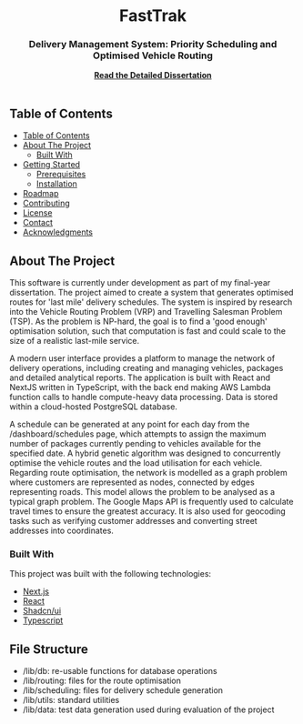 <div align="center">
<h1 align="center">FastTrak</h1>
<h3 align="center">
Delivery Management System: Priority Scheduling and Optimised Vehicle Routing
</h3>
<a href="https://drive.google.com/file/d/1u-8Oqo1KexVCNoLnYGA5qYBwmvZyIE6p/view?usp=sharing"><strong>Read the Detailed Dissertation</strong></a>
<br/>
<br/>
</p>
</div>

## Table of Contents

- [Table of Contents](#table-of-contents)
- [About The Project](#about-the-project)
  - [Built With](#built-with)
- [Getting Started](#getting-started)
  - [Prerequisites](#prerequisites)
  - [Installation](#installation)
- [Roadmap](#roadmap)
- [Contributing](#contributing)
- [License](#license)
- [Contact](#contact)
- [Acknowledgments](#acknowledgments)


## About The Project

This software is currently under development as part of my final-year dissertation. The project aimed to create a system that generates optimised routes for 'last mile' delivery schedules. The system is inspired by research into the Vehicle Routing Problem (VRP) and Travelling Salesman Problem (TSP). As the problem is NP-hard, the goal is to find a 'good enough' optimisation solution, such that computation is fast and could scale to the size of a realistic last-mile service.

A modern user interface provides a platform to manage the network of delivery operations, including creating and managing vehicles, packages and detailed analytical reports. The application is built with React and NextJS written in TypeScript, with the back end making AWS Lambda function calls to handle compute-heavy data processing. Data is stored within a cloud-hosted PostgreSQL database.

A schedule can be generated at any point for each day from the /dashboard/schedules page, which attempts to assign the maximum number of packages currently pending to vehicles available for the specified date. A hybrid genetic algorithm was designed to concurrently optimise the vehicle routes and the load utilisation for each vehicle. Regarding route optimisation, the network is modelled as a graph problem where customers are represented as nodes, connected by edges representing roads. This model allows the problem to be analysed as a typical graph problem. The Google Maps API is frequently used to calculate travel times to ensure the greatest accuracy. It is also used for geocoding tasks such as verifying customer addresses and converting street addresses into coordinates.

### Built With

This project was built with the following technologies:

- [Next.js](https://nextjs.org/)
- [React](https://react.dev/)
- [Shadcn/ui](https://ui.shadcn.com/)
- [Typescript](https://www.typescriptlang.org/)

## File Structure

- /lib/db: re-usable functions for database operations
- /lib/routing: files for the route optimisation
- /lib/scheduling: files for delivery schedule generation
- /lib/utils: standard utilities
- /lib/data: test data generation used during evaluation of the project
